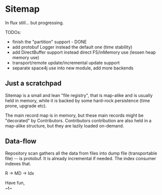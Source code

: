 Sitemap
=======

In flux still... but progressing.

TODOs:

 * finish the "partition" support - DONE
 * add protobuf Logger instead the default one (time stability)
 * add DirectBuffer support instead direct FS/inMemory use (lessen heap memory use)
 * transport/remote update/incremental update support
 * separate space4j use into new module, add more backends


Just a scratchpad
-----------------

Sitemap is a small and lean "file registry", that is map-alike and is usually held in
memory, while it is backed by some hard-rock persistence (time prone, upgrade etc).

The main record map is in memory, but these main records might be "decorated" by Contributors.
Contributors contribution are also held in a map-alike structure, but they are lazily loaded
on-demand.

Data-flow
---------

Repository scan gathers all the data from files into dump file (transportable file) -- is protobuf.
It is already incremental if needed.
The index consumer indexes that.

R -> MD -> Idx


Have fun,  
~t~